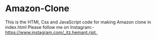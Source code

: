 # Amazon-Clone
This is the HTMl, Css and JavaScript code for making Amazon clone in index.html
Please follow me on Instagram:- https://www.instagram.com/_itz.hemant.rjpt_
